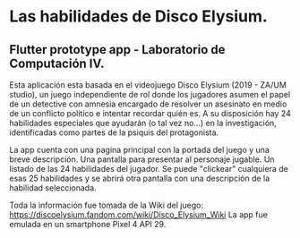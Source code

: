 # Las habilidades de Disco Elysium.
## Flutter prototype app - Laboratorio de Computación IV. 

Esta aplicación esta basada en el videojuego Disco Elysium (2019 - ZA/UM studio), un juego independiente de rol donde los jugadores asumen el papel de un detective con amnesia encargado de resolver un asesinato en medio de un conflicto politico e intentar recordar quién es. A su disposición hay 24 habilidades especiales que ayudarán (o tal vez no...) en la investigación, identificadas como partes de la psiquis del protagonista. 

La app cuenta con una pagina principal con la portada del juego y una breve descripción. 
Una pantalla para presentar al personaje jugable. 
Un listado de las 24 habilidades del jugador.
Se puede "clickear" cualquiera de esas 25 habilidades y se abrirá otra pantalla con una descripción de la habilidad seleccionada. 

Toda la información fue tomada de la Wiki del juego: https://discoelysium.fandom.com/wiki/Disco_Elysium_Wiki
La app fue emulada en un smartphone Pixel 4 API 29.
